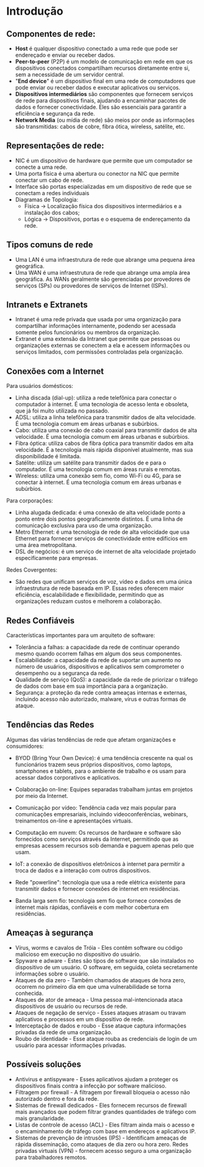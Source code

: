 # Introdução

## Componentes de rede:

- **Host** é qualquer dispositivo conectado a uma rede que pode ser endereçado e enviar ou receber dados.
- **Peer-to-peer** (P2P) é um modelo de comunicação em rede em que os dispositivos conectados compartilham recursos diretamente entre si, sem a necessidade de um servidor central.
- "**End device**" é um dispositivo final em uma rede de computadores que pode enviar ou receber dados e executar aplicativos ou serviços.
- **Dispositivos intermediários** são componentes que fornecem serviços de rede para dispositivos finais, ajudando a encaminhar pacotes de dados e fornecer conectividade. Eles são essenciais para garantir a eficiência e segurança da rede.
- **Network Media** (ou mídia de rede) são meios por onde as informações são transmitidas: cabos de cobre, fibra ótica, wireless, satélite, etc.


## Representações de rede:

- NIC é um dispositivo de hardware que permite que um computador se conecte a uma rede.
- Uma porta física é uma abertura ou conector na NIC que permite conectar um cabo de rede. 
- Interface são portas especializadas em um dispositivo de rede que se conectam a redes individuais
- Diagramas de Topologia:
  - Física -> Localização física dos dispositivos intermediários e a instalação dos cabos;
  - Lógica -> Dispositivos, portas e o esquema de endereçamento da rede.


## Tipos comuns de rede

- Uma LAN é uma infraestrutura de rede que abrange uma pequena área geográfica.
- Uma WAN é uma infraestrutura de rede que abrange uma ampla área geográfica. As WANs geralmente são gerenciadas por provedores de serviços (SPs) ou provedores de serviços de Internet (ISPs).

## Intranets e Extranets

- Intranet é uma rede privada que usada por uma organização para compartilhar informações internamente, podendo ser acessada somente pelos funcionários ou membros da organização.
- Extranet é uma extensão da Intranet que permite que pessoas ou organizações externas se conectem a ela e acessem informações ou serviços limitados, com permissões controladas pela organização.

## Conexões com a Internet

Para usuários domésticos:

- Linha discada (dial-up): utiliza a rede telefônica para conectar o computador à internet. É uma tecnologia de acesso lenta e obsoleta, que já foi muito utilizada no passado.
- ADSL: utiliza a linha telefônica para transmitir dados de alta velocidade. É uma tecnologia comum em áreas urbanas e subúrbios.
- Cabo: utiliza uma conexão de cabo coaxial para transmitir dados de alta velocidade. É uma tecnologia comum em áreas urbanas e subúrbios.
- Fibra óptica: utiliza cabos de fibra óptica para transmitir dados em alta velocidade. É a tecnologia mais rápida disponível atualmente, mas sua disponibilidade é limitada.
- Satélite: utiliza um satélite para transmitir dados de e para o computador. É uma tecnologia comum em áreas rurais e remotas.
- Wireless: utiliza uma conexão sem fio, como Wi-Fi ou 4G, para se conectar à internet. É uma tecnologia comum em áreas urbanas e subúrbios.


Para corporações:

- Linha alugada dedicada: é uma conexão de alta velocidade ponto a ponto entre dois pontos geograficamente distintos. É uma linha de comunicação exclusiva para uso de uma organização.
- Metro Ethernet: é uma tecnologia de rede de alta velocidade que usa Ethernet para fornecer serviços de conectividade entre edifícios em uma área metropolitana.
- DSL de negócios: é um serviço de internet de alta velocidade projetado especificamente para empresas. 

Redes Covergentes:
- São redes que unificam serviços de voz, vídeo e dados em uma única infraestrutura de rede baseada em IP. Essas redes oferecem maior eficiência, escalabilidade e flexibilidade, permitindo que as organizações reduzam custos e melhorem a colaboração.

## Redes Confiáveis

Características importantes para um arquiteto de software:

- Tolerância a falhas: a capacidade da rede de continuar operando mesmo quando ocorrem falhas em algum dos seus componentes.
- Escalabilidade: a capacidade da rede de suportar um aumento no número de usuários, dispositivos e aplicativos sem comprometer o desempenho ou a segurança da rede.
- Qualidade de serviço (QoS): a capacidade da rede de priorizar o tráfego de dados com base em sua importância para a organização.
- Segurança: a proteção da rede contra ameaças internas e externas, incluindo acesso não autorizado, malware, vírus e outras formas de ataque. 

## Tendências das Redes

Algumas das várias tendências de rede que afetam organizações e consumidores:

- BYOD (Bring Your Own Device): é uma tendência crescente na qual os funcionários trazem seus próprios dispositivos, como laptops, smartphones e tablets, para o ambiente de trabalho e os usam para acessar dados corporativos e aplicativos.

- Colaboração on-line: Equipes separadas trabalham juntas em projetos por meio da Internet.

- Comunicação por vídeo: Tendência cada vez mais popular para comunicações empresariais, incluindo videoconferências, webinars, treinamentos on-line e apresentações virtuais.

- Computação em nuvem: Os recursos de hardware e software são fornecidos como serviços através da Internet, permitindo que as empresas acessem recursos sob demanda e paguem apenas pelo que usam.

- IoT: a conexão de dispositivos eletrônicos à internet para permitir a troca de dados e a interação com outros dispositivos.

- Rede "powerline": tecnologia que usa a rede elétrica existente para transmitir dados e fornecer conexões de internet em residências.

- Banda larga sem fio: tecnologia sem fio que fornece conexões de internet mais rápidas, confiáveis e com melhor cobertura em residências.


## Ameaças à segurança

- Vírus, worms e cavalos de Tróia - Eles contêm software ou código malicioso em execução no dispositivo do usuário.
- Spyware e adware - Estes são tipos de software que são instalados no dispositivo de um usuário. O software, em seguida, coleta secretamente informações sobre o usuário.
- Ataques de dia zero - Também chamados de ataques de hora zero, ocorrem no primeiro dia em que uma vulnerabilidade se torna conhecida.
- Ataques de ator de ameaça - Uma pessoa mal-intencionada ataca dispositivos de usuário ou recursos de rede.
- Ataques de negação de serviço - Esses ataques atrasam ou travam aplicativos e processos em um dispositivo de rede.
- Interceptação de dados e roubo - Esse ataque captura informações privadas da rede de uma organização.
- Roubo de identidade - Esse ataque rouba as credenciais de login de um usuário para acessar informações privadas.

## Possíveis soluções

- Antivirus e antispyware - Esses aplicativos ajudam a proteger os dispositivos finais contra a infecção por software malicioso.
- Filtragem por firewall - A filtragem por firewall bloqueia o acesso não autorizado dentro e fora da rede.
- Sistemas de firewall dedicados - Eles fornecem recursos de firewall mais avançados que podem filtrar grandes quantidades de tráfego com mais granularidade.
- Listas de controle de acesso (ACL) - Eles filtram ainda mais o acesso e o encaminhamento de tráfego com base em endereços e aplicativos IP.
- Sistemas de prevenção de intrusões (IPS) - Identificam ameaças de rápida disseminação, como ataques de dia zero ou hora zero.
Redes privadas virtuais (VPN) - fornecem acesso seguro a uma organização para trabalhadores remotos.
